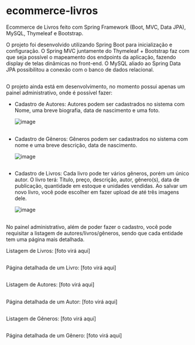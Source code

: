 # ecommerce-livros
Ecommerce de Livros feito com Spring Framework (Boot, MVC, Data JPA), MySQL, Thymeleaf e Bootstrap.

O projeto foi desenvolvido utilizando Spring Boot para inicialização e configuração.
O Spring MVC juntamente do Thymeleaf + Bootstrap faz com que seja possível o mapeamento dos endpoints da aplicação, fazendo display de telas dinâmicas no front-end.
O MySQL aliado ao Spring Data JPA possibilitou a conexão com o banco de dados relacional.

##

O projeto ainda está em desenvolvimento, no momento possui apenas um painel administrativo, onde é possível fazer:
  - Cadastro de Autores:
    Autores podem ser cadastrados no sistema com Nome, uma breve biografia, data de nascimento e uma foto.
    
    ![image](https://user-images.githubusercontent.com/106701116/194637393-81144bdc-80cd-49e1-8e68-fb891c8d075b.png)

    ##
    
  - Cadastro de Gêneros:
    Gêneros podem ser cadastrados no sistema com nome e uma breve descrição, data de nascimento.
    
    ![image](https://user-images.githubusercontent.com/106701116/194637418-1a6cff7e-e776-4b85-8085-10760b7226f4.png)

    ##

  - Cadastro de Livros:
    Cada livro pode ter vários gêneros, porém um único autor.
    O livro terá: Título, preço, descrição, autor, gênero(s), data de publicação, quantidade em estoque e unidades vendidas. 
    Ao salvar um novo livro, você pode escolher em fazer upload de até três imagens dele.
    
    ![image](https://user-images.githubusercontent.com/106701116/194637348-6f858d39-456f-486f-b7b0-bcd354fc8107.png)

    ##
   
No painel administrativo, além de poder fazer o cadastro, você pode requisitar a listagem de autores/livros/gêneros, sendo que cada entidade tem uma página mais detalhada.

Listagem de Livros:
[foto virá aqui]

##

Página detalhada de um Livro:
[foto virá aqui]

##

Listagem de Autores:
[foto virá aqui]

##

Página detalhada de um Autor:
[foto virá aqui]

##

Listagem de Gêneros:
[foto virá aqui]

##

Página detalhada de um Gênero:
[foto virá aqui]
  
##
  
